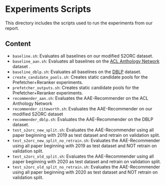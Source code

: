 # Experiments Scripts

This directory includes the scripts used to run the experiments from our report.

## Content

- `baseline.sh`: Evaluates all baselines on our modified S2ORC dataset.
- `baseline_aan.sh`: Evaluates all baselines on the [ACL Anthology Network](https://aan.how/download/) dataset .
- `baseline_dblp.sh`: Evaluates all baselines on the [DBLP](https://www.aminer.org/citation) dataset.
- `create_candidate_pools.sh`: Creates static candidate pools for the Prefetcher+Reranker experiments.
- `prefetcher_outputs.sh`: Creates static candidate pools for the Prefetcher+Reranker experiments.
- `recommender_aan.sh`: Evaluates the AAE-Recommender on the ACL Anthology Network
- `recommender_citeworth.sh`: Evaluates the AAE-Recommender on our modified S2ORC dataset
- `recommender_dblp.sh`: Evaluates the AAE-Recommender on the DBLP dataset.
- `test_s2orc_new_split.sh`: Evaluates the AAE-Recommender using all paper beginning with 2019 as test dataset and retrain on validation split.
- `test_s2orc_new_split_no_retrain.sh`: Evaluates the AAE-Recommender using all paper beginning with 2019 as test dataset and NOT retrain on validation split.
- `test_s2orc_old_split.sh`: Evaluates the AAE-Recommender using all paper beginning with 2020 as test dataset and retrain on validation split.
- `test_s2orc_old_split_no_retrain.sh`: Evaluates the AAE-Recommender using all paper beginning with 2020 as test dataset and NOT retrain on validation split.